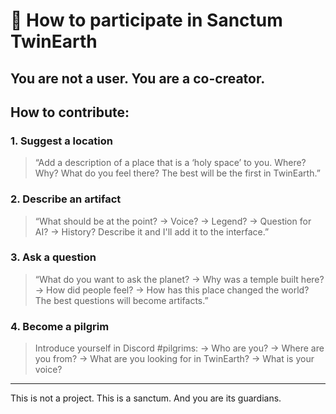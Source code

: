 # 🤝 How to participate in Sanctum TwinEarth

## You are not a user. You are a co-creator.

## How to contribute:

### 1. Suggest a location
> “Add a description of a place that is a ‘holy space’ to you. 
> Where? Why? What do you feel there? 
> The best will be the first in TwinEarth.”

### 2. Describe an artifact
> “What should be at the point? 
> → Voice? 
> → Legend?
> → Question for AI? 
> → History?
> Describe it and I'll add it to the interface.”

### 3. Ask a question
> “What do you want to ask the planet?
> → Why was a temple built here? 
> → How did people feel? 
> → How has this place changed the world? 
> The best questions will become artifacts.”

### 4. Become a pilgrim
> Introduce yourself in Discord #pilgrims: 
> → Who are you? 
> → Where are you from? 
> → What are you looking for in TwinEarth? 
> → What is your voice?

---

This is not a project. 
This is a sanctum. 
And you are its guardians.
